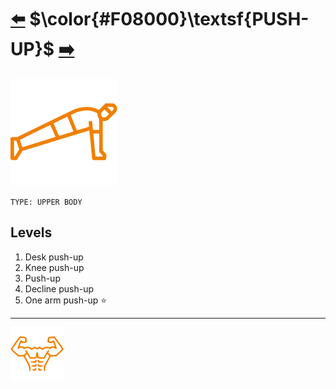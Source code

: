 # [:arrow_left:][prev] $\color{#F08000}\textsf{PUSH-UP}$ [:arrow_right:][next]

[![icon]](#)

`TYPE: UPPER BODY`

## Levels

1. Desk push-up
2. Knee push-up
3. Push-up
4. Decline push-up
5. One arm push-up :star:

---

[![abs](../icons/six_pack_little.svg)](../training-1.md "Training 1")

<!-- predefined -->
[next]: squat.md "Squat"
[prev]: pull-up.md "Pull-up"

<!-- icons -->
[icon]: ../icons/push-up.svg
